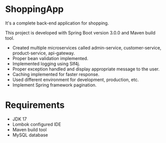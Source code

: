 # ShoppingApp

It's a complete back-end application for shopping.

This project is developed with Spring Boot version 3.0.0 and Maven build tool.

* Created multiple microservices called admin-service, customer-service, product-service, api-gateway.
* Proper bean validation implemented.
* Implemented logging using Slf4j.
* Proper exception handled and display appropriate message to the user.
* Caching implemented for faster response.
* Used different environment for development, production, etc.
* Implement Spring framework pagination.

# Requirements
* JDK 17
* Lombok configured IDE
* Maven build tool
* MySQL database
